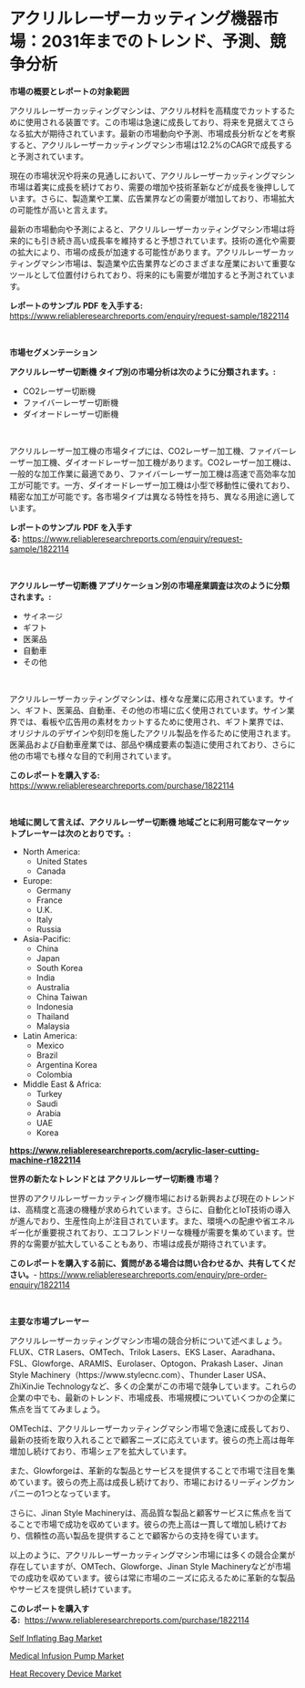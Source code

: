 <p><h1>アクリルレーザーカッティング機器市場：2031年までのトレンド、予測、競争分析</h1></p><p><strong>市場の概要とレポートの対象範囲</strong></p>
<p><p>アクリルレーザーカッティングマシンは、アクリル材料を高精度でカットするために使用される装置です。この市場は急速に成長しており、将来を見据えてさらなる拡大が期待されています。最新の市場動向や予測、市場成長分析などを考察すると、アクリルレーザーカッティングマシン市場は12.2%のCAGRで成長すると予測されています。</p><p>現在の市場状況や将来の見通しにおいて、アクリルレーザーカッティングマシン市場は着実に成長を続けており、需要の増加や技術革新などが成長を後押ししています。さらに、製造業や工業、広告業界などの需要が増加しており、市場拡大の可能性が高いと言えます。</p><p>最新の市場動向や予測によると、アクリルレーザーカッティングマシン市場は将来的にも引き続き高い成長率を維持すると予想されています。技術の進化や需要の拡大により、市場の成長が加速する可能性があります。アクリルレーザーカッティングマシン市場は、製造業や広告業界などのさまざまな産業において重要なツールとして位置付けられており、将来的にも需要が増加すると予測されています。</p></p>
<p><strong>レポートのサンプル PDF を入手する:</strong> <a href="https://www.reliableresearchreports.com/enquiry/request-sample/1822114">https://www.reliableresearchreports.com/enquiry/request-sample/1822114</a></p>
<p>&nbsp;</p>
<p><strong>市場セグメンテーション</strong></p>
<p><strong>アクリルレーザー切断機 タイプ別の市場分析は次のように分類されます。:</strong></p>
<p><ul><li>CO2レーザー切断機</li><li>ファイバーレーザー切断機</li><li>ダイオードレーザー切断機</li></ul></p>
<p>&nbsp;</p>
<p><p>アクリルレーザー加工機の市場タイプには、CO2レーザー加工機、ファイバーレーザー加工機、ダイオードレーザー加工機があります。CO2レーザー加工機は、一般的な加工作業に最適であり、ファイバーレーザー加工機は高速で高効率な加工が可能です。一方、ダイオードレーザー加工機は小型で移動性に優れており、精密な加工が可能です。各市場タイプは異なる特性を持ち、異なる用途に適しています。</p></p>
<p><strong>レポートのサンプル PDF を入手する:</strong>&nbsp;<a href="https://www.reliableresearchreports.com/enquiry/request-sample/1822114">https://www.reliableresearchreports.com/enquiry/request-sample/1822114</a></p>
<p>&nbsp;</p>
<p><strong> アクリルレーザー切断機 アプリケーション別の市場産業調査は次のように分類されます。:</strong></p>
<p><ul><li>サイネージ</li><li>ギフト</li><li>医薬品</li><li>自動車</li><li>その他</li></ul></p>
<p>&nbsp;</p>
<p><p>アクリルレーザーカッティングマシンは、様々な産業に応用されています。サイン、ギフト、医薬品、自動車、その他の市場に広く使用されています。サイン業界では、看板や広告用の素材をカットするために使用され、ギフト業界では、オリジナルのデザインや刻印を施したアクリル製品を作るために使用されます。医薬品および自動車産業では、部品や構成要素の製造に使用されており、さらに他の市場でも様々な目的で利用されています。</p></p>
<p><strong>このレポートを購入する:</strong>&nbsp; <a href="https://www.reliableresearchreports.com/purchase/1822114">https://www.reliableresearchreports.com/purchase/1822114</a></p>
<p>&nbsp;</p>
<p><strong>地域に関して言えば、アクリルレーザー切断機 地域ごとに利用可能なマーケットプレーヤーは次のとおりです。:</strong></p>
<p><ul>
    <li>
        North America:
        <ul>
            <li>United States</li>
            <li>Canada</li>
        </ul>
    </li>
    <li>
        Europe:
        <ul>
            <li>Germany</li>
            <li>France</li>
            <li>U.K.</li>
            <li>Italy</li>
            <li>Russia</li>
        </ul>
    </li>
    <li>
        Asia-Pacific:
        <ul>
            <li>China</li>
            <li>Japan</li>
            <li>South Korea</li>
            <li>India</li>
            <li>Australia</li>
            <li>China Taiwan</li>
            <li>Indonesia</li>
            <li>Thailand</li>
            <li>Malaysia</li>
        </ul>
    </li>
    <li>
        Latin America:
        <ul>
            <li>Mexico</li>
            <li>Brazil</li>
            <li>Argentina Korea</li>
            <li>Colombia</li>
        </ul>
    </li>
    <li>
        Middle East & Africa:
        <ul>
            <li>Turkey</li>
            <li>Saudi</li>
            <li>Arabia</li>
            <li>UAE</li>
            <li>Korea</li>
        </ul>
    </li>
    </ul></p>
<p><strong><a href="https://www.reliableresearchreports.com/acrylic-laser-cutting-machine-r1822114">https://www.reliableresearchreports.com/acrylic-laser-cutting-machine-r1822114</a></strong>&nbsp;</p>
<p><strong>世界の新たなトレンドとは アクリルレーザー切断機 市場？</strong></p>
<p><p>世界のアクリルレーザーカッティング機市場における新興および現在のトレンドは、高精度と高速の機種が求められています。さらに、自動化とIoT技術の導入が進んでおり、生産性向上が注目されています。また、環境への配慮や省エネルギー化が重要視されており、エコフレンドリーな機種が需要を集めています。世界的な需要が拡大していることもあり、市場は成長が期待されています。</p></p>
<p><strong>このレポートを購入する前に、質問がある場合は問い合わせるか、共有してください。</strong>- <a href="https://www.reliableresearchreports.com/enquiry/pre-order-enquiry/1822114">https://www.reliableresearchreports.com/enquiry/pre-order-enquiry/1822114</a></p>
<p>&nbsp;</p>
<p><strong>主要な市場プレーヤー</strong></p>
<p><p>アクリルレーザーカッティングマシン市場の競合分析について述べましょう。FLUX、CTR Lasers、OMTech、Trilok Lasers、EKS Laser、Aaradhana、FSL、Glowforge、ARAMIS、Eurolaser、Optogon、Prakash Laser、Jinan Style Machinery（https://www.stylecnc.com）、Thunder Laser USA、ZhiXinJie Technologyなど、多くの企業がこの市場で競争しています。これらの企業の中でも、最新のトレンド、市場成長、市場規模についていくつかの企業に焦点を当ててみましょう。</p><p>OMTechは、アクリルレーザーカッティングマシン市場で急速に成長しており、最新の技術を取り入れることで顧客ニーズに応えています。彼らの売上高は毎年増加し続けており、市場シェアを拡大しています。</p><p>また、Glowforgeは、革新的な製品とサービスを提供することで市場で注目を集めています。彼らの売上高は成長し続けており、市場におけるリーディングカンパニーの1つとなっています。</p><p>さらに、Jinan Style Machineryは、高品質な製品と顧客サービスに焦点を当てることで市場で成功を収めています。彼らの売上高は一貫して増加し続けており、信頼性の高い製品を提供することで顧客からの支持を得ています。</p><p>以上のように、アクリルレーザーカッティングマシン市場には多くの競合企業が存在していますが、OMTech、Glowforge、Jinan Style Machineryなどが市場での成功を収めています。彼らは常に市場のニーズに応えるために革新的な製品やサービスを提供し続けています。</p></p>
<p><strong>このレポートを購入する:</strong>&nbsp;&nbsp;<a href="https://www.reliableresearchreports.com/purchase/1822114">https://www.reliableresearchreports.com/purchase/1822114</a></p>
<p><p><a href="https://www.linkedin.com/pulse/self-inflating-bag-market-size-cagr-trends-2024-2030-ideauda-q9mqe?trackingId=CSRRMGzqEefWmZyZZpEGDQ%3D%3D">Self Inflating Bag Market</a></p><p><a href="https://www.linkedin.com/pulse/medical-infusion-pump-market-analysis-its-cagr-segmentation-global-6ekve?trackingId=aWIHB5%2FPPRxhLXl9dpueVw%3D%3D">Medical Infusion Pump Market</a></p><p><a href="https://github.com/moyahfrancoestellec51j635wcx/Market-Research-Report-List-2/blob/main/heat-recovery-device-market.md">Heat Recovery Device Market</a></p></p>